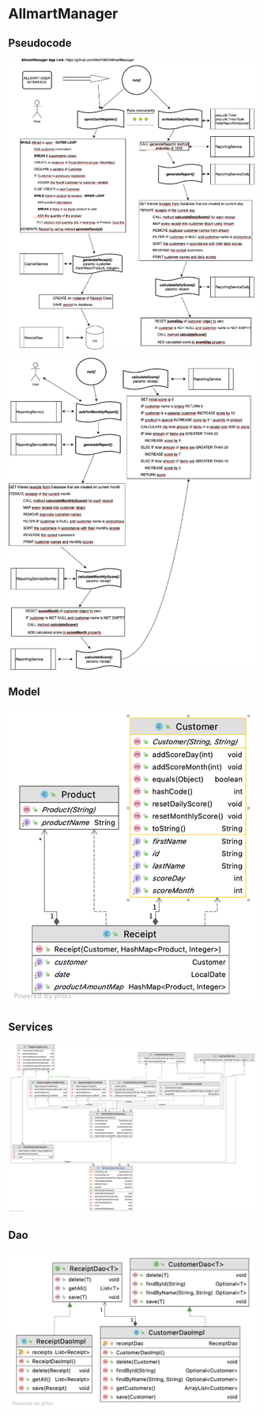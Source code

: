 # AllmartManager
## Pseudocode
![](https://github.com/Mert1980/AllmartManager/blob/main/src/main/resources/AllmartPseudocode1.png?raw=true)

![](https://github.com/Mert1980/AllmartManager/blob/main/src/main/resources/AllmartPseudocode2.png?raw=true)

## Model
![](https://github.com/Mert1980/AllmartManager/blob/main/src/main/resources/Package%20model.png?raw=true)

## Services
![](https://github.com/Mert1980/AllmartManager/blob/main/src/main/resources/Package%20services.png?raw=true)

## Dao
![](https://github.com/Mert1980/AllmartManager/blob/main/src/main/resources/Package%20dao.png?raw=true)
